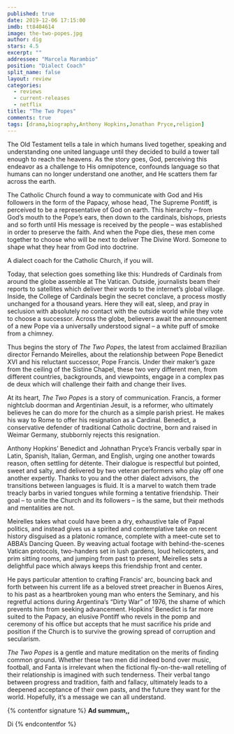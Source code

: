 ```yaml
---
published: true
date: 2019-12-06 17:15:00
imdb: tt8404614
image: the-two-popes.jpg
author: dig
stars: 4.5
excerpt: ""
addressee: "Marcela Marambio"
position: "Dialect Coach"
split_name: false
layout: review
categories: 
  - reviews
  - current-releases
  - netflix
title: "The Two Popes"
comments: true
tags: [drama,biography,Anthony Hopkins,Jonathan Pryce,religion]
---
```

The Old Testament tells a tale in which humans lived together, speaking and understanding one united language until they decided to build a tower tall enough to reach the heavens. As the story goes, God, perceiving this endeavor as a challenge to His omnipotence, confounds language so that humans can no longer understand one another, and He scatters them far across the earth.

The Catholic Church found a way to communicate with God and His followers in the form of the Papacy, whose head, The Supreme Pontiff, is perceived to be a representative of God on earth. This hierarchy – from God’s mouth to the Pope’s ears, then down to the cardinals, bishops, priests and so forth until His message is received by the people – was established in order to preserve the faith. And when the Pope dies, these men come together to choose who will be next to deliver The Divine Word. Someone to shape what they hear from God into doctrine.

A dialect coach for the Catholic Church, if you will.

Today, that selection goes something like this: Hundreds of Cardinals from around the globe assemble at The Vatican. Outside, journalists beam their reports to satellites which deliver their words to the internet’s global village. Inside, the College of Cardinals begin the secret conclave, a process mostly unchanged for a thousand years. Here they will eat, sleep, and pray in seclusion with absolutely no contact with the outside world while they vote to choose a successor. Across the globe, believers await the announcement of a new Pope via a universally understood signal – a white puff of smoke from a chimney.

Thus begins the story of _The Two Popes_, the latest from acclaimed Brazilian director Fernando Meirelles, about the relationship between Pope Benedict XVI and his reluctant successor, Pope Francis. Under their maker’s gaze from the ceiling of the Sistine Chapel, these two very different men, from different countries, backgrounds, and viewpoints, engage in a complex pas de deux which will challenge their faith and change their lives.

At its heart, _The Two Popes_ is a story of communication. Francis, a former nightclub doorman and Argentinian Jesuit, is a reformer, who ultimately believes he can do more for the church as a simple parish priest. He makes his way to Rome to offer his resignation as a Cardinal. Benedict, a conservative defender of traditional Catholic doctrine, born and raised in Weimar Germany, stubbornly rejects this resignation. 

Anthony Hopkins’ Benedict and Johnathan Pryce’s Francis verbally spar in Latin, Spanish, Italian, German, and English, urging one another towards reason, often settling for détente. Their dialogue is respectful but pointed, sweet and salty, and delivered by two veteran performers who play off one another expertly. Thanks to you and the other dialect advisors, the transitions between languages is fluid. It is a marvel to watch them trade treacly barbs in varied tongues while forming a tentative friendship. Their goal – to unite the Church and its followers – is the same, but their methods and mentalities are not. 

Meirelles takes what could have been a dry, exhaustive tale of Papal politics, and instead gives us a spirited and contemplative take on recent history disguised as a platonic romance, complete with a meet-cute set to ABBA’s Dancing Queen. By weaving actual footage with behind-the-scenes Vatican protocols, two-handers set in lush gardens, loud helicopters, and prim sitting rooms, and jumping from past to present, Meirelles sets a delightful pace which always keeps this friendship front and center. 

He pays particular attention to crafting Francis’ arc, bouncing back and forth between his current life as a beloved street preacher in Buenos Aires, to his past as a heartbroken young man who enters the Seminary, and his regretful actions during Argentina’s “Dirty War” of 1976, the shame of which prevents him from seeking advancement. Hopkins’ Benedict is far more suited to the Papacy, an elusive Pontiff who revels in the pomp and ceremony of his office but accepts that he must sacrifice his pride and position if the Church is to survive the growing spread of corruption and secularism. 

_The Two Popes_ is a gentle and mature meditation on the merits of finding common ground. Whether these two men did indeed bond over music, football, and Fanta is irrelevant when the fictional fly-on-the-wall retelling of their relationship is imagined with such tenderness. Their verbal tango between progress and tradition, faith and fallacy, ultimately leads to a deepened acceptance of their own pasts, and the future they want for the world. Hopefully, it’s a message we can all understand.

{% contentfor signature %}
**Ad summum,,**

Di
{% endcontentfor %}